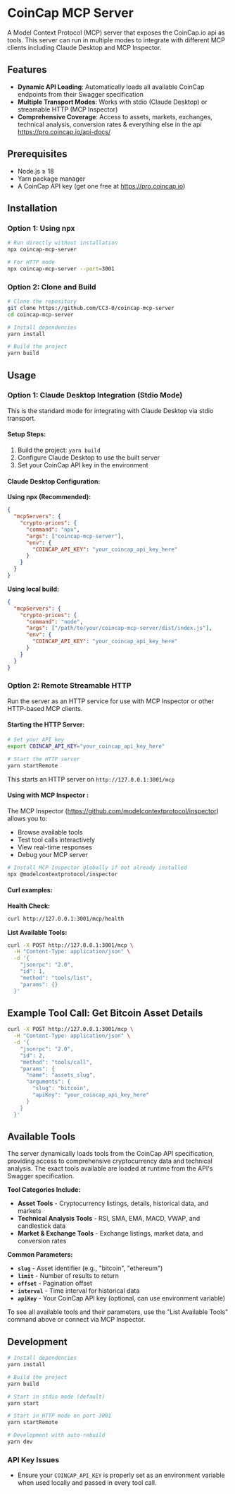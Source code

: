 # CoinCap MCP Server

A Model Context Protocol (MCP) server that exposes the CoinCap.io api as tools. This server can run in multiple modes to integrate with different MCP clients including Claude Desktop and MCP Inspector.

## Features

- **Dynamic API Loading**: Automatically loads all available CoinCap endpoints from their Swagger specification
- **Multiple Transport Modes**: Works with stdio (Claude Desktop) or streamable HTTP (MCP Inspector)
- **Comprehensive Coverage**: Access to assets, markets, exchanges, technical analysis, conversion rates & everything else in the api https://pro.coincap.io/api-docs/

## Prerequisites

- Node.js ≥ 18
- Yarn package manager
- A CoinCap API key (get one free at https://pro.coincap.io)

## Installation

### Option 1: Using npx

```bash
# Run directly without installation
npx coincap-mcp-server

# For HTTP mode
npx coincap-mcp-server --port=3001
```

### Option 2: Clone and Build

```bash
# Clone the repository
git clone https://github.com/CC3-0/coincap-mcp-server
cd coincap-mcp-server

# Install dependencies
yarn install

# Build the project
yarn build
```

## Usage

### Option 1: Claude Desktop Integration (Stdio Mode)

This is the standard mode for integrating with Claude Desktop via stdio transport.

#### Setup Steps:

1. Build the project: `yarn build`
2. Configure Claude Desktop to use the built server
3. Set your CoinCap API key in the environment

#### Claude Desktop Configuration:

**Using npx (Recommended):**
```json
{
  "mcpServers": {
    "crypto-prices": {
      "command": "npx",
      "args": ["coincap-mcp-server"],
      "env": {
        "COINCAP_API_KEY": "your_coincap_api_key_here"
      }
    }
  }
}
```

**Using local build:**
```json
{
  "mcpServers": {
    "crypto-prices": {
      "command": "node",
      "args": ["/path/to/your/coincap-mcp-server/dist/index.js"],
      "env": {
        "COINCAP_API_KEY": "your_coincap_api_key_here"
      }
    }
  }
}
```

### Option 2: Remote Streamable HTTP

Run the server as an HTTP service for use with MCP Inspector or other HTTP-based MCP clients.

#### Starting the HTTP Server:

```bash
# Set your API key
export COINCAP_API_KEY="your_coincap_api_key_here"

# Start the HTTP server
yarn startRemote
```

This starts an HTTP server on `http://127.0.0.1:3001/mcp`

#### Using with MCP Inspector :

The MCP Inspector (https://github.com/modelcontextprotocol/inspector) allows you to:
- Browse available tools
- Test tool calls interactively
- View real-time responses
- Debug your MCP server

```bash
# Install MCP Inspector globally if not already installed
npx @modelcontextprotocol/inspector

```

#### Curl examples:

**Health Check:**
```bash
curl http://127.0.0.1:3001/mcp/health
```

**List Available Tools:**
```bash
curl -X POST http://127.0.0.1:3001/mcp \
  -H "Content-Type: application/json" \
  -d '{
    "jsonrpc": "2.0",
    "id": 1,
    "method": "tools/list",
    "params": {}
  }'
```

## Example Tool Call: Get Bitcoin Asset Details
```bash
curl -X POST http://127.0.0.1:3001/mcp \
  -H "Content-Type: application/json" \
  -d '{
    "jsonrpc": "2.0",
    "id": 2,
    "method": "tools/call",
    "params": {
      "name": "assets_slug",
      "arguments": {
        "slug": "bitcoin",
        "apiKey": "your_coincap_api_key_here"
      }
    }
  }'
  ```

## Available Tools

The server dynamically loads tools from the CoinCap API specification, providing access to comprehensive cryptocurrency data and technical analysis. The exact tools available are loaded at runtime from the API's Swagger specification.

**Tool Categories Include:**
- **Asset Tools** - Cryptocurrency listings, details, historical data, and markets
- **Technical Analysis Tools** - RSI, SMA, EMA, MACD, VWAP, and candlestick data
- **Market & Exchange Tools** - Exchange listings, market data, and conversion rates

**Common Parameters:**
- **`slug`** - Asset identifier (e.g., "bitcoin", "ethereum")
- **`limit`** - Number of results to return
- **`offset`** - Pagination offset
- **`interval`** - Time interval for historical data
- **`apiKey`** - Your CoinCap API key (optional, can use environment variable)

To see all available tools and their parameters, use the "List Available Tools" command above or connect via MCP Inspector.

## Development

```bash
# Install dependencies
yarn install

# Build the project
yarn build

# Start in stdio mode (default)
yarn start

# Start in HTTP mode on port 3001
yarn startRemote

# Development with auto-rebuild
yarn dev
```

### API Key Issues
- Ensure your `COINCAP_API_KEY` is properly set as an environment variable when used locally and passed in every tool call.
